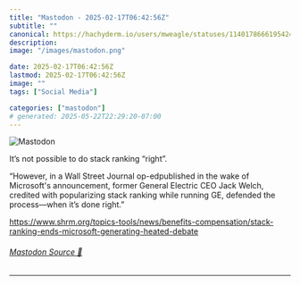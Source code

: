 ```yaml
---
title: "Mastodon - 2025-02-17T06:42:56Z"
subtitle: ""
canonical: https://hachyderm.io/users/mweagle/statuses/114017866619542496
description:
image: "/images/mastodon.png"

date: 2025-02-17T06:42:56Z
lastmod: 2025-02-17T06:42:56Z
image: ""
tags: ["Social Media"]

categories: ["mastodon"]
# generated: 2025-05-22T22:29:20-07:00
---
```

![Mastodon](/images/mastodon.png)

<p>It’s not possible to do stack ranking “right”.</p><p>“However, in a Wall Street Journal op-edpublished in the wake of Microsoft&#39;s announcement, former General Electric CEO Jack Welch, credited with popularizing stack ranking while running GE, defended the process—when it’s done right.”</p><p><a href="https://www.shrm.org/topics-tools/news/benefits-compensation/stack-ranking-ends-microsoft-generating-heated-debate" target="_blank" rel="nofollow noopener noreferrer" translate="no"><span class="invisible">https://www.</span><span class="ellipsis">shrm.org/topics-tools/news/ben</span><span class="invisible">efits-compensation/stack-ranking-ends-microsoft-generating-heated-debate</span></a></p>


###### [Mastodon Source 🐘](https://hachyderm.io/@mweagle/114017866619542496)

___

